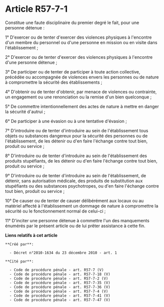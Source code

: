 # Article R57-7-1

Constitue une faute disciplinaire du premier degré le fait, pour une personne détenue : 

1° D'exercer ou de tenter d'exercer des violences physiques à l'encontre d'un membre du personnel ou d'une personne en
mission ou en visite dans l'établissement ; 

2° D'exercer ou de tenter d'exercer des violences physiques à l'encontre d'une personne détenue ; 

3° De participer ou de tenter de participer à toute action collective, précédée ou accompagnée de violences envers les
personnes ou de nature à compromettre la sécurité des établissements ; 

4° D'obtenir ou de tenter d'obtenir, par menace de violences ou contrainte, un engagement ou une renonciation ou la remise
d'un bien quelconque ; 

5° De commettre intentionnellement des actes de nature à mettre en danger la sécurité d'autrui ; 

6° De participer à une évasion ou à une tentative d'évasion ; 

7° D'introduire ou de tenter d'introduire au sein de l'établissement tous objets ou substances dangereux pour la sécurité des
personnes ou de l'établissement, de les détenir ou d'en faire l'échange contre tout bien, produit ou service ; 

8° D'introduire ou de tenter d'introduire au sein de l'établissement des produits stupéfiants, de les détenir ou d'en faire
l'échange contre tout bien, produit ou service ; 

9° D'introduire ou de tenter d'introduire au sein de l'établissement, de détenir, sans autorisation médicale, des produits de
substitution aux stupéfiants ou des substances psychotropes, ou d'en faire l'échange contre tout bien, produit ou service ; 

10° De causer ou de tenter de causer délibérément aux locaux ou au matériel affecté à l'établissement un dommage de nature à
compromettre la sécurité ou le fonctionnement normal de celui-ci ; 

11° D'inciter une personne détenue à commettre l'un des manquements énumérés par le présent article ou de lui prêter
assistance à cette fin.

**Liens relatifs à cet article**

	**Créé par**:

	  - Décret n°2010-1634 du 23 décembre 2010 - art. 1

	**Cité par**:

	  - Code de procédure pénale - art. R57-7 (V)
	  - Code de procédure pénale - art. R57-7-18 (V)
	  - Code de procédure pénale - art. R57-7-2 (V)
	  - Code de procédure pénale - art. R57-7-35 (V)
	  - Code de procédure pénale - art. R57-7-36 (V)
	  - Code de procédure pénale - art. R57-7-4 (V)
	  - Code de procédure pénale - art. R57-7-41 (V)
	  - Code de procédure pénale - art. R57-7-47 (V)
